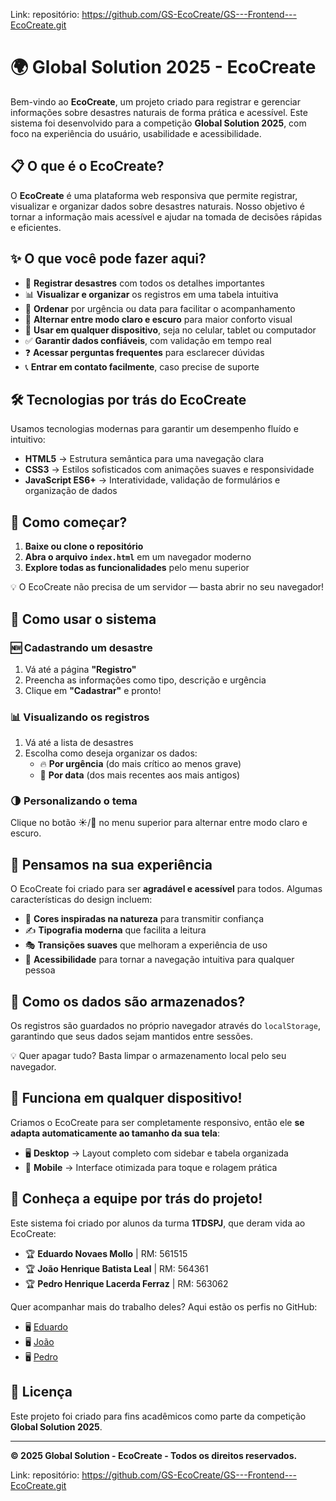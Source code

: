 Link: repositório: https://github.com/GS-EcoCreate/GS---Frontend---EcoCreate.git

# 🌍 Global Solution 2025 - EcoCreate  

Bem-vindo ao **EcoCreate**, um projeto criado para registrar e gerenciar informações sobre desastres naturais de forma prática e acessível. Este sistema foi desenvolvido para a competição **Global Solution 2025**, com foco na experiência do usuário, usabilidade e acessibilidade.

## 📋 O que é o EcoCreate?  

O **EcoCreate** é uma plataforma web responsiva que permite registrar, visualizar e organizar dados sobre desastres naturais. Nosso objetivo é tornar a informação mais acessível e ajudar na tomada de decisões rápidas e eficientes.  

## ✨ O que você pode fazer aqui?  

- 📝 **Registrar desastres** com todos os detalhes importantes  
- 📊 **Visualizar e organizar** os registros em uma tabela intuitiva  
- 🔄 **Ordenar** por urgência ou data para facilitar o acompanhamento  
- 🌙 **Alternar entre modo claro e escuro** para maior conforto visual  
- 📱 **Usar em qualquer dispositivo**, seja no celular, tablet ou computador  
- ✅ **Garantir dados confiáveis**, com validação em tempo real  
- ❓ **Acessar perguntas frequentes** para esclarecer dúvidas  
- 📞 **Entrar em contato facilmente**, caso precise de suporte  

## 🛠️ Tecnologias por trás do EcoCreate  

Usamos tecnologias modernas para garantir um desempenho fluído e intuitivo:  

- **HTML5** → Estrutura semântica para uma navegação clara  
- **CSS3** → Estilos sofisticados com animações suaves e responsividade  
- **JavaScript ES6+** → Interatividade, validação de formulários e organização de dados  

## 🚀 Como começar?  

1. **Baixe ou clone o repositório**  
2. **Abra o arquivo `index.html`** em um navegador moderno  
3. **Explore todas as funcionalidades** pelo menu superior  

💡 O EcoCreate não precisa de um servidor — basta abrir no seu navegador!  

## 📖 Como usar o sistema  

### 🆕 Cadastrando um desastre  
1. Vá até a página **"Registro"**  
2. Preencha as informações como tipo, descrição e urgência  
3. Clique em **"Cadastrar"** e pronto!  

### 📊 Visualizando os registros  
1. Vá até a lista de desastres  
2. Escolha como deseja organizar os dados:  
   - 🔥 **Por urgência** (do mais crítico ao menos grave)  
   - 📅 **Por data** (dos mais recentes aos mais antigos)  

### 🌗 Personalizando o tema  
Clique no botão ☀️/🌙 no menu superior para alternar entre modo claro e escuro.  

## 🎨 Pensamos na sua experiência  

O EcoCreate foi criado para ser **agradável e acessível** para todos. Algumas características do design incluem:  

- 🎨 **Cores inspiradas na natureza** para transmitir confiança  
- ✍️ **Tipografia moderna** que facilita a leitura  
- 🎭 **Transições suaves** que melhoram a experiência de uso  
- 🦾 **Acessibilidade** para tornar a navegação intuitiva para qualquer pessoa  

## 💾 Como os dados são armazenados?  

Os registros são guardados no próprio navegador através do `localStorage`, garantindo que seus dados sejam mantidos entre sessões.  

💡 Quer apagar tudo? Basta limpar o armazenamento local pelo seu navegador.  

## 📱 Funciona em qualquer dispositivo!  

Criamos o EcoCreate para ser completamente responsivo, então ele **se adapta automaticamente ao tamanho da sua tela**:  

- 🖥️ **Desktop** → Layout completo com sidebar e tabela organizada  
- 📱 **Mobile** → Interface otimizada para toque e rolagem prática  

## 👥 Conheça a equipe por trás do projeto!  

Este sistema foi criado por alunos da turma **1TDSPJ**, que deram vida ao EcoCreate:  

- 🏆 **Eduardo Novaes Mollo** | RM: 561515  
- 🏆 **João Henrique Batista Leal** | RM: 564361  
- 🏆 **Pedro Henrique Lacerda Ferraz** | RM: 563062  

Quer acompanhar mais do trabalho deles? Aqui estão os perfis no GitHub:  

- 🖥️ [Eduardo](https://github.com/EduMollo)  
- 🖥️ [João](https://github.com/JoaoHBatistaLeal)  
- 🖥️ [Pedro](https://github.com/ph3103)  

## 📄 Licença  

Este projeto foi criado para fins acadêmicos como parte da competição **Global Solution 2025**.  

---

**© 2025 Global Solution - EcoCreate - Todos os direitos reservados.**  

Link: repositório: https://github.com/GS-EcoCreate/GS---Frontend---EcoCreate.git
